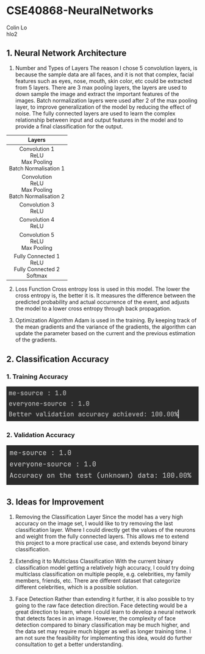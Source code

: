 # CSE40868-NeuralNetworks
Colin Lo <br>
hlo2

## 1. Neural Network Architecture

1. Number and Types of Layers
The reason I chose 5 convolution layers, is because the sample data are all faces, and it is not that complex, facial features such as eyes, nose, mouth, skin color, etc could be extracted from 5 layers. There are 3 max pooling layers, the layers are used to down sample the image and extract the important features of the images. Batch normalization layers were used after 2 of the max pooling layer, to improve generalization of the model by reducing the effect of noise. The fully connected layers are used to learn the complex relationship between input and output features in the model and to provide a final classification for the output.

|                                 Layers                                 |
|:----------------------------------------------------------------------:|
|  Convolution 1 <br> ReLU <br> Max Pooling <br> Batch Normalisation 1   |
|  Convolution <br> ReLU <br> Max Pooling <br> Batch Normalisation 2     |
|                        Convolution 3 <br> ReLU                         |
|                        Convolution 4 <br> ReLU                         |
|                Convolution 5 <br> ReLU <br> Max Pooling                |
|    Fully Connected 1 <br> ReLU <br> Fully Connected 2 <br> Softmax     |

2. Loss Function
Cross entropy loss is used in this model. The lower the cross entropy is, the better it is. It measures the difference between the predicted probability and actual occurrence of the event, and adjusts the model to a lower cross entropy through back propagation.

4. Optimization Algorithm
Adam is used in the training. By keeping track of the mean gradients and the variance of the gradients, the algorithm can update the parameter based on the current and the previous estimation of the gradients.

## 2. Classification Accuracy

### 1. Training Accuracy
<img alt="testing-result-image" src="./resources/img/testing_img.png" >

### 2. Validation Accuracy
<img alt="validation-result-image" src="./resources/img/validation_img.png">

## 3. Ideas for Improvement

1. Removing the Classification Layer
Since the model has a very high accuracy on the image set, I would like to try removing the last classification layer. Where I could directly get the values of the neurons and weight from the fully connected layers. This allows me to extend this project to a more practical use case, and extends beyond binary classification.

2. Extending it to Multiclass Classification
With the current binary classification model getting a relatively high accuracy, I could try doing multiclass classification on multiple people, e.g. celebrities, my family members, friends, etc. There are different dataset that categorize different celebrities, which is a possible solution.

3. Face Detection
Rather than extending it further, it is also possible to try going to the raw face detection direction. Face detecting would be a great direction to learn, where I could learn to develop a neural network that detects faces in an image. However, the complexity of face detection compared to binary classification may be much higher, and the data set may require much bigger as well as longer training time. I am not sure the feasibility for implementing this idea, would do further consultation to get a better understanding.

   

